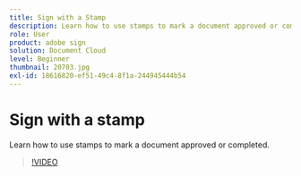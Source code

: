 ```yaml
---
title: Sign with a Stamp
description: Learn how to use stamps to mark a document approved or completed
role: User
product: adobe sign
solution: Document Cloud
level: Beginner
thumbnail: 20703.jpg
exl-id: 18616820-ef51-49c4-8f1a-244945444b54
---
```

# Sign with a stamp

Learn how to use stamps to mark a document approved or completed.

>[!VIDEO](https://video.tv.adobe.com/v/20703?hidetitle=true)
